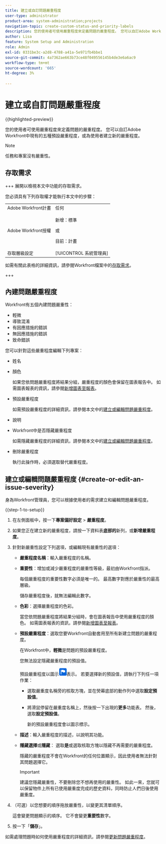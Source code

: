 ```yaml
---
title: 建立或自訂問題嚴重程度
user-type: administrator
product-area: system-administration;projects
navigation-topic: create-custom-status-and-priority-labels
description: 您的使用者可使用嚴重程度來定義問題的嚴重程度。 您可以自訂Adobe Workfront中現有的五種預設嚴重程度，或為使用者建立新的嚴重程度。
author: Lisa
feature: System Setup and Administration
role: Admin
exl-id: 0331be3c-a2d8-4788-a41a-5e971fb4bbe1
source-git-commit: 4a7362ae663b73ce48f049556145b4de3e6a6ac9
workflow-type: tm+mt
source-wordcount: '665'
ht-degree: 3%

---
```


# 建立或自訂問題嚴重程度

{{highlighted-preview}}

<!--<span class="preview">The highlighted information on this page refers to functionality not yet generally available. It is available only in the Preview Sandbox environment, and is being released in a phased rollout to Production.</span>-->

<!--
DON'T DELETE, DRAFT OR HIDE THIS ARTICLE. IT IS LINKED TO THE PRODUCT, THROUGH THE CONTEXT SENSITIVE HELP LINKS.

Linked to Understanding Issue Severity.
-->

您的使用者可使用嚴重程度來定義問題的嚴重程度。 您可以自訂Adobe Workfront中現有的五種預設嚴重程度，或為使用者建立新的嚴重程度。

>[!NOTE]
>
>任務和專案沒有嚴重性。

## 存取需求

+++ 展開以檢視本文中功能的存取需求。

您必須具有下列存取權才能執行本文中的步驟：

<table style="table-layout:auto"> 
 <col> 
 <col> 
 <tbody> 
  <tr> 
   <td role="rowheader">Adobe Workfront計畫</td> 
   <td>任何</td> 
  </tr> 
  <tr> 
   <td role="rowheader">Adobe Workfront授權</td> 
   <td>
     <p>新增：標準</p>
     <p>或</p>
     <p>目前：計畫</p>
   </td> 
  </tr> 
  <tr> 
   <td role="rowheader">存取層級設定</td> 
   <td>[!UICONTROL 系統管理員]</td>
  </tr> 
 </tbody> 
</table>

如需有關此表格的詳細資訊，請參閱Workfront檔案中的[存取需求](/help/quicksilver/administration-and-setup/add-users/access-levels-and-object-permissions/access-level-requirements-in-documentation.md)。

+++

## 內建問題嚴重程度

Workfront有五個內建問題嚴重性：

* 輕微
* 導致混淆
* 有因應措施的錯誤
* 無因應措施的錯誤
* 致命錯誤

您可以針對這些嚴重程度編輯下列專案：

* 姓名
* 顏色

  如果您依問題嚴重程度將結果分組，嚴重程度的顏色會保留在圖表報告中。 如需圖表報表的資訊，請參閱[新增圖表至報表](../../../reports-and-dashboards/reports/creating-and-managing-reports/add-chart-report.md)。

* 預設嚴重程度

  如需預設嚴重程度的詳細資訊，請參閱本文中的[建立或編輯問題嚴重程度](#create-or-edit-an-issue-severity)。

* 說明
* Workfront中是否隱藏嚴重程度

  如需隱藏嚴重程度的詳細資訊，請參閱本文中的[建立或編輯問題嚴重程度](#create-or-edit-an-issue-severity)。

* 刪除嚴重程度

  執行此操作時，必須選取替代嚴重程度。

## 建立或編輯問題嚴重程度 {#create-or-edit-an-issue-severity}

身為Workfront管理員，您可以根據使用者的需求建立和編輯問題嚴重程度。

{{step-1-to-setup}}

1. 在左側面板中，按一下&#x200B;**專案偏好設定** > **嚴重程度**。

1. 如果您正在建立新的嚴重程度，請按一下資料表&#x200B;<span class="preview">**底部的**&#x200B;新列</span>，或&#x200B;**新增嚴重程度**。
1. 針對新嚴重性設定下列選項，或編輯現有嚴重性的選項：

   * **嚴重程度名稱**：輸入嚴重程度的名稱。
   * **重要性**：增加或減少嚴重程度的嚴重性等級，最初由Workfront指派。

     每個嚴重程度的重要性數字必須是唯一的。 最高數字對應於嚴重性的最高層級。

     儲存嚴重程度後，就無法編輯此數字。

   * **色彩**：選擇嚴重程度的色彩。

     當您依問題嚴重程度將結果分組時，會在圖表報告中使用嚴重程度的顏色。 如需圖表報表的資訊，請參閱[新增圖表至報表](/help/quicksilver/reports-and-dashboards/reports/creating-and-managing-reports/add-chart-report.md)。

   * **預設嚴重程度**：選取您要Workfront自動套用至所有新建立問題的嚴重程度。

     在Workfront中，**輕微**&#x200B;是問題的預設嚴重程度。

     您無法設定隱藏嚴重程度的預設值。

     <div class="preview">

     預設嚴重程度以圖示![預設嚴重程度圖示](assets/default-icon.png)表示。 若要選擇新的預設值，請執行下列任一項作業：

      * 選取嚴重度名稱旁的核取方塊，並在熒幕底部的動作列中選取&#x200B;**設定預設值**。
      * 將滑鼠停留在嚴重度名稱上，然後按一下出現的&#x200B;**更多**&#x200B;功能表。 然後，選取&#x200B;**設定預設值**。

        新的預設嚴重程度會以圖示標示。

     </div>

   * **描述**：輸入嚴重程度的描述，以說明其功能。
   * <span class="preview">**隱藏選擇**</span>&#x200B;或&#x200B;**隱藏**： <span class="preview">選取&#x200B;**是**</span>&#x200B;或選取核取方塊以隱藏不再需要的嚴重程度。

     隱藏的嚴重程度不會在Workfront的任何位置顯示，因此使用者無法針對其問題選擇它。

     >[!IMPORTANT]
     >
     >建議您隱藏嚴重性，不要刪除您不想再使用的嚴重性。 如此一來，您就可以保留物件上所有已使用嚴重度完成的歷史資料，同時防止人們日後使用嚴重度。

1. （可選）以您想要的順序拖放嚴重性，以變更其清單順序。

   這會變更問題顯示的順序。 它不會變更&#x200B;**重要性**&#x200B;數字。

1. 按一下「**儲存**」。

如需處理問題時如何使用嚴重程度的詳細資訊，請參閱[更新問題嚴重程度](../../../manage-work/issues/issue-information/update-issue-severity.md)。
